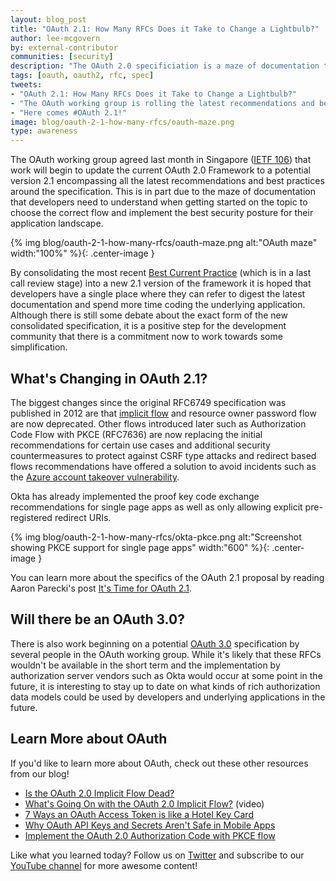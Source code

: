 ```yaml
---
layout: blog_post
title: "OAuth 2.1: How Many RFCs Does it Take to Change a Lightbulb?"
author: lee-mcgovern
by: external-contributor
communities: [security]
description: "The OAuth 2.0 specificiation is a maze of documentation that developers need to understand when getting started on the topic. OAuth 2.1 can help fix this!"
tags: [oauth, oauth2, rfc, spec]
tweets:
- "OAuth 2.1: How Many RFCs Does it Take to Change a Lightbulb?"
- "The OAuth working group is rolling the latest recommendations and best practices into a new spec: OAuth 2.1"
- "Here comes #OAuth 2.1!"
image: blog/oauth-2-1-how-many-rfcs/oauth-maze.png
type: awareness
---
```


The OAuth working group agreed last month in Singapore ([IETF 106](https://oauth.net/events/2019-11-ietf106/)) that work will begin to update the current OAuth 2.0 Framework to a potential version 2.1 encompassing all the latest recommendations and best practices around the specification. This is in part due to the maze of documentation that developers need to understand when getting started on the topic to choose the correct flow and implement the best security posture for their application landscape.

{% img blog/oauth-2-1-how-many-rfcs/oauth-maze.png alt:"OAuth maze" width:"100%" %}{: .center-image }

By consolidating the most recent [Best Current Practice](https://oauth.net/2/oauth-best-practice/) (which is in a last call review stage) into a new 2.1 version of the framework it is hoped that developers have a single place where they can refer to digest the latest documentation and spend more time coding the underlying application. Although there is still some debate about the exact form of the new consolidated specification, it is a positive step for the development community that there is a commitment now to work towards some simplification.

## What's Changing in OAuth 2.1?

The biggest changes since the original RFC6749 specification was published in 2012 are that [implicit flow](/blog/2019/05/01/is-the-oauth-implicit-flow-dead) and resource owner password flow are now deprecated. Other flows introduced later such as Authorization Code Flow with PKCE (RFC7636) are now replacing the initial recommendations for certain use cases and additional security countermeasures to protect against CSRF type attacks and redirect based flows recommendations have offered a solution to avoid incidents such as the [Azure account takeover vulnerability](https://threatpost.com/microsoft-oauth-flaw-azure-takeover/150737/).

Okta has already implemented the proof key code exchange recommendations for single page apps as well as only allowing explicit pre-registered redirect URIs.

{% img blog/oauth-2-1-how-many-rfcs/okta-pkce.png alt:"Screenshot showing PKCE support for single page apps" width:"600" %}{: .center-image }

You can learn more about the specifics of the OAuth 2.1 proposal by reading Aaron Parecki's post [It's Time for OAuth 2.1](https://aaronparecki.com/2019/12/12/21/its-time-for-oauth-2-dot-1).

## Will there be an OAuth 3.0?

There is also work beginning on a potential [OAuth 3.0](https://oauth.net/3/) specification by several people in the OAuth working group. While it's likely that these RFCs wouldn't be available in the short term and the implementation by authorization server vendors such as Okta would occur at some point in the future, it is interesting to stay up to date on what kinds of rich authorization data models could be used by developers and underlying applications in the future.

## Learn More about OAuth

If you'd like to learn more about OAuth, check out these other resources from our blog!
* [Is the OAuth 2.0 Implicit Flow Dead?](/blog/2019/05/01/is-the-oauth-implicit-flow-dead)
* [What's Going On with the OAuth 2.0 Implicit Flow?](https://www.youtube.com/watch?v=CHzERullHe8) (video)
* [7 Ways an OAuth Access Token is like a Hotel Key Card](/blog/2019/06/05/seven-ways-an-oauth-access-token-is-like-a-hotel-key-card)
* [Why OAuth API Keys and Secrets Aren't Safe in Mobile Apps](/blog/2019/01/22/oauth-api-keys-arent-safe-in-mobile-apps)
* [Implement the OAuth 2.0 Authorization Code with PKCE flow](/blog/2019/08/22/okta-authjs-pkce/)

Like what you learned today? Follow us on [Twitter](https://twitter.com/oktadev) and subscribe to our [YouTube channel](https://www.youtube.com/oktadev) for more awesome content!
